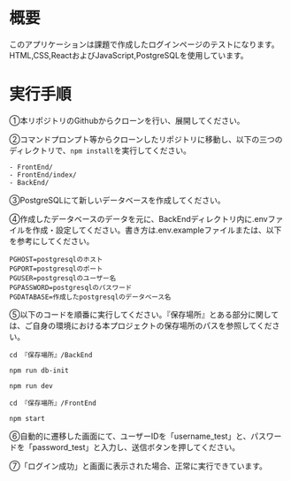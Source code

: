 # 概要

このアプリケーションは課題で作成したログインページのテストになります。
HTML,CSS,ReactおよびJavaScript,PostgreSQLを使用しています。

# 実行手順

①本リポジトリのGithubからクローンを行い、展開してください。

②コマンドプロンプト等からクローンしたリポジトリに移動し、以下の三つのディレクトリで、`npm install`を実行してください。

```
- FrontEnd/
- FrontEnd/index/
- BackEnd/
```

③PostgreSQLにて新しいデータベースを作成してください。

④作成したデータベースのデータを元に、BackEndディレクトリ内に.envファイルを作成・設定してください。書き方は.env.exampleファイルまたは、以下を参考にしてください。
```
PGHOST=postgresqlのホスト
PGPORT=postgresqlのポート
PGUSER=postgresqlのユーザー名
PGPASSWORD=postgresqlのパスワード
PGDATABASE=作成したpostgresqlのデータベース名
```

⑤以下のコードを順番に実行してください。『保存場所』とある部分に関しては、ご自身の環境における本プロジェクトの保存場所のパスを参照してください。

`cd 『保存場所』/BackEnd`

`npm run db-init`

`npm run dev`

`cd 『保存場所』/FrontEnd`

`npm start`

⑥自動的に遷移した画面にて、ユーザーIDを「username_test」と、パスワードを「password_test」と入力し、送信ボタンを押してください。

⑦「ログイン成功」と画面に表示された場合、正常に実行できています。
